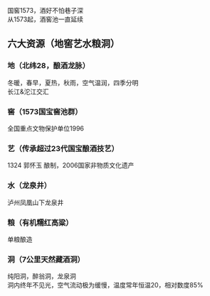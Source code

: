 国窖1573，酒好不怕巷子深      
从1573起，酒窖池一直延续

## 六大资源（地窖艺水粮洞）
### 地（北纬28，酿酒龙脉）
冬暖，春早，夏热，秋雨，空气温润，四季分明    
长江&沱江交汇
### 窖（1573国宝窖池群）
全国重点文物保护单位1996   
### 艺（传承超过23代国宝酿酒技艺） 
1324 郭怀玉 酿制，2006国家非物质文化遗产
### 水（龙泉井）
泸州凤凰山下龙泉井
### 粮（有机糯红高粱）
单粮酿造
### 洞（7公里天然藏酒洞）
纯阳洞，醉翁洞，龙泉洞  
洞内终年不见光，空气流动极为缓慢，温度常年恒温20，相对数度85%
